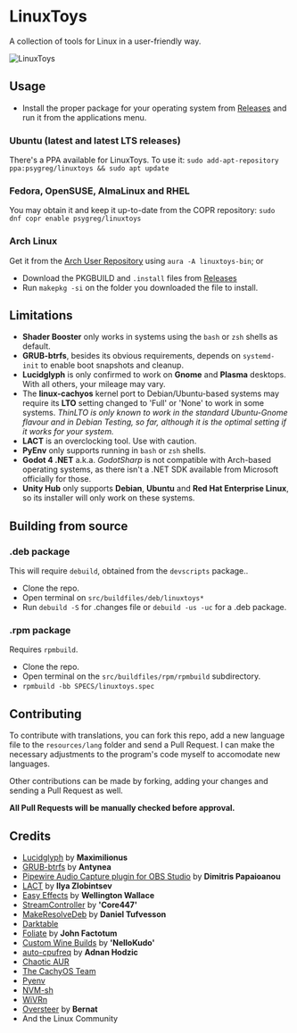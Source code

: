 # LinuxToys
A collection of tools for Linux in a user-friendly way.

![LinuxToys](https://github.com/psygreg/linuxtoys/blob/42463f6539d54f710ec2a915aa85ee1a68b7413a/src/scrnshot.png)

## Usage
- Install the proper package for your operating system from [Releases](https://github.com/psygreg/linuxtoys/releases) and run it from the applications menu.

### Ubuntu (latest and latest LTS releases)
There's a PPA available for LinuxToys. To use it:
`sudo add-apt-repository ppa:psygreg/linuxtoys &&
sudo apt update`

### Fedora, OpenSUSE, AlmaLinux and RHEL
You may obtain it and keep it up-to-date from the COPR repository: `sudo dnf copr enable psygreg/linuxtoys`

### Arch Linux
Get it from the [Arch User Repository](https://aur.archlinux.org/packages/linuxtoys-bin) using `aura -A linuxtoys-bin`; or

- Download the PKGBUILD and `.install` files from [Releases](https://github.com/psygreg/linuxtoys/releases)
- Run `makepkg -si` on the folder you downloaded the file to install.

## Limitations
- **Shader Booster** only works in systems using the `bash` or `zsh` shells as default. 
- **GRUB-btrfs**, besides its obvious requirements, depends on `systemd-init` to enable boot snapshots and cleanup.
- **Lucidglyph** is only confirmed to work on **Gnome** and **Plasma** desktops. With all others, your mileage may vary.
- The **linux-cachyos** kernel port to Debian/Ubuntu-based systems may require its **LTO** setting changed to 'Full' or 'None' to work in some systems. *ThinLTO is only known to work in the standard Ubuntu-Gnome flavour and in Debian Testing, so far, although it is the optimal setting if it works for your system.*
- **LACT** is an overclocking tool. Use with caution.
- **PyEnv** only supports running in `bash` or `zsh` shells.
- **Godot 4 .NET** a.k.a. *GodotSharp* is not compatible with Arch-based operating systems, as there isn't a .NET SDK available from Microsoft officially for those.
- **Unity Hub** only supports **Debian**, **Ubuntu** and **Red Hat Enterprise Linux**, so its installer will only work on these systems.

## Building from source
### .deb package
This will require `debuild`, obtained from the `devscripts` package..

- Clone the repo.
- Open terminal on `src/buildfiles/deb/linuxtoys*`
- Run `debuild -S` for .changes file or `debuild -us -uc` for a .deb package.

### .rpm package
Requires `rpmbuild`.

- Clone the repo.
- Open terminal on the `src/buildfiles/rpm/rpmbuild` subdirectory.
- `rpmbuild -bb SPECS/linuxtoys.spec`

## Contributing

To contribute with translations, you can fork this repo, add a new language file to the `resources/lang` folder and send a Pull Request. I can make the necessary adjustments to the program's code myself to accomodate new languages.

Other contributions can be made by forking, adding your changes and sending a Pull Request as well.

**All Pull Requests will be manually checked before approval.**

## Credits

- [Lucidglyph](https://github.com/maximilionus/lucidglyph/tree/v0.11.0) by **Maximilionus**
- [GRUB-btrfs](https://github.com/Antynea/grub-btrfs) by **Antynea**
- [Pipewire Audio Capture plugin for OBS Studio](https://github.com/dimtpap/obs-pipewire-audio-capture) by **Dimitris Papaioanou**
- [LACT](https://github.com/ilya-zlobintsev/LACT) by **Ilya Zlobintsev**
- [Easy Effects](https://github.com/wwmm/easyeffects) by **Wellington Wallace**
- [StreamController](https://github.com/StreamController/StreamController) by **'Core447'**
- [MakeResolveDeb](https://www.danieltufvesson.com/makeresolvedeb) by **Daniel Tufvesson**
- [Darktable](https://www.darktable.org)
- [Foliate](https://johnfactotum.github.io/foliate) by **John Factotum**
- [Custom Wine Builds](https://github.com/NelloKudo/WineBuilder) by **'NelloKudo'**
- [auto-cpufreq](https://github.com/AdnanHodzic/auto-cpufreq) by **Adnan Hodzic**
- [Chaotic AUR](https://aur.chaotic.cx/)
- [The CachyOS Team](https://github.com/CachyOS/linux-cachyos)
- [Pyenv](https://github.com/pyenv)
- [NVM-sh](https://github.com/nvm-sh)
- [WiVRn](https://github.com/WiVRn)
- [Oversteer](https://github.com/berarma/oversteer) by **Bernat**
- And the Linux Community
